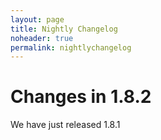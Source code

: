 ```yaml
---
layout: page
title: Nightly Changelog
noheader: true
permalink: nightlychangelog
---
```


# Changes in 1.8.2

We have just released 1.8.1
